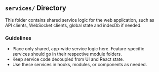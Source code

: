 ## `services/` Directory

This folder contains shared service logic for the web application, such as API clients, WebSocket clients, global state and indexDb if needed.

### Guidelines

- Place only shared, app-wide service logic here. Feature-specific services should go in their respective module folders.
- Keep service code decoupled from UI and React state.
- Use these services in hooks, modules, or components as needed.
